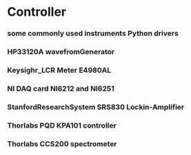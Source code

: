 # Controller
### some commonly used instruments Python drivers
### HP33120A wavefromGenerator
### Keysighr_LCR Meter E4980AL
### NI DAQ card NI6212 and NI6251
### StanfordResearchSystem SRS830 Lockin-Amplifier
### Thorlabs PQD KPA101 controller
### Thorlabs CCS200 spectrometer
